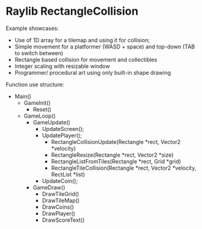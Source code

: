 # Raylib RectangleCollision
Example showcases:
  * Use of 1D array for a tilemap and using it for collision;
  * Simple movement for a platformer (WASD + space) and top-down (TAB to switch between)
  * Rectangle based collision for movement and collectibles
  * Integer scaling with resizable window
  * Programmer/ procedural art using only built-in shape drawing

Function use structure:    
* Main()
  * GameInit()
    * Reset()
  * GameLoop()
    * GameUpdate()
      * UpdateScreen();
      * UpdatePlayer();
        * RectangleCollisionUpdate(Rectangle *rect, Vector2 *velocity)
        * RectangleResize(Rectangle *rect, Vector2 *size)
        * RectangleListFromTiles(Rectangle *rect, Grid *grid)
        * RectangleTileCollision(Rectangle *rect, Vector2 *velocity, RectList *list)
      * UpdateCoin();
    * GameDraw()
      * DrawTileGrid()
      * DrawTileMap()
      * DrawCoins()
      * DrawPlayer()
      * DrawScoreText()
